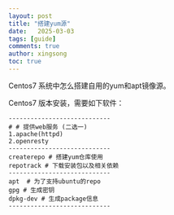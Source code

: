 ```yaml
---
layout: post
title: "搭建yum源"
date:   2025-03-03
tags: [guide]
comments: true
author: xingsong
toc: true
---
```


Centos7 系统中怎么搭建自用的yum和apt镜像源。

<!-- more -->

Centos7 版本安装，需要如下软件：
~~~shell
----------------------------
# # 提供web服务 (二选一)
1.apache(httpd)
2.openresty
----------------------------
createrepo # 搭建yum仓库使用
repotrack # 下载安装包以及相关依赖
----------------------------
apt  # 为了支持ubuntu的repo
gpg # 生成密钥
dpkg-dev # 生成package信息
----------------------------
~~~

